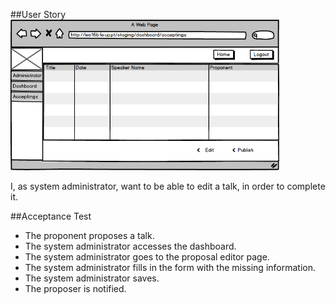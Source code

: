 ##User Story
<img src="https://github.com/FEUPTalks/Frontend/blob/develop/prototype/imagens/acceptingsTalksView.png" alt="Drawing" width="430px"/><br/>

I, as system administrator, want to be able to edit a talk, in order to complete it.

##Acceptance Test

* The proponent proposes a talk.
* The system administrator accesses the dashboard.
* The system administrator goes to the proposal editor page.
* The system administrator fills in the form with the missing information.
* The system administrator saves.
* The proposer is notified.
